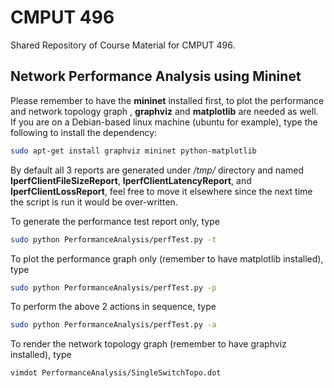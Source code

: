 # CMPUT 496
Shared Repository of Course Material for CMPUT 496.

## Network Performance Analysis using Mininet
Please remember to have the **mininet** installed first, to plot the performance
and network topology graph , **graphviz** and **matplotlib** are needed as well.  
If you are on a Debian-based linux machine (ubuntu for example), type the
following to install the dependency:
```bash
sudo apt-get install graphviz mininet python-matplotlib
```
By default all 3 reports are generated under */tmp/* directory and named
**IperfClientFileSizeReport**, **IperfClientLatencyReport**, and
**IperfClientLossReport**, feel free to move it elsewhere since the next
time the script is run it would be over-written.

To generate the performance test report only, type
```bash
sudo python PerformanceAnalysis/perfTest.py -t
```

To plot the performance graph only (remember to have matplotlib installed), type
```bash
sudo python PerformanceAnalysis/perfTest.py -p
```

To perform the above 2 actions in sequence, type
```bash
sudo python PerformanceAnalysis/perfTest.py -a
```

To render the network topology graph (remember to have graphviz installed), type
```bash
vimdot PerformanceAnalysis/SingleSwitchTopo.dot
```
